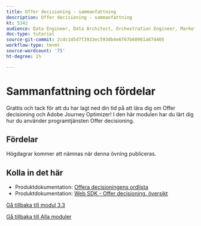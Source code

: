 ```yaml
---
title: Offer decisioning - sammanfattning
description: Offer decisioning - sammanfattning
kt: 5342
audience: Data Engineer, Data Architect, Orchestration Engineer, Marketer
doc-type: tutorial
source-git-commit: 2cdc145d7f3933ec593db4e6f67b60961a674405
workflow-type: tm+mt
source-wordcount: '75'
ht-degree: 1%

---
```


# Sammanfattning och fördelar

Grattis och tack för att du har lagt ned din tid på att lära dig om Offer decisioning och Adobe Journey Optimizer!
I den här modulen har du lärt dig hur du använder programtjänsten Offer decisioning.

## Fördelar

Högdagrar kommer att nämnas när denna övning publiceras.

## Kolla in det här

- Produktdokumentation: [Offera decisioningens ordlista](https://experienceleague.adobe.com/docs/journey-optimizer/using/offer-decisioniong/get-started-decision/starting-offer-decisioning.html#glossary?lang=sv-SE)
- Produktdokumentation: [Web SDK - Offer decisioning, översikt](https://experienceleague.adobe.com/docs/experience-platform/edge/personalization/offer-decisioning/offer-decisioning-overview.html?lang=sv-SE)

[Gå tillbaka till modul 3.3](./offer-decisioning.md)

[Gå tillbaka till Alla moduler](../../../overview.md)
